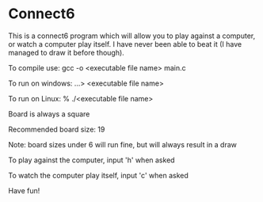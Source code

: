 # Connect6

This is a connect6 program which will allow you to play against a computer, or watch a computer play itself.
I have never been able to beat it (I have managed to draw it before though).

To compile use: gcc -o \<executable file name> main.c

To run on windows: ...> \<executable file name>

To run on Linux: % ./\<executable file name>


Board is always a square

Recommended board size: 19

Note: board sizes under 6 will run fine, but will always result in a draw

To play against the computer, input 'h' when asked

To watch the computer play itself, input 'c' when asked

Have fun!
